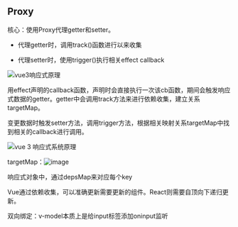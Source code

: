 ## Proxy

核心：使用Proxy代理getter和setter。

* 代理getter时，调用track()函数进行以来收集

* 代理setter时，使用trigger()执行相关effect callback

![vue3响应式原理](https://segmentfault.com/img/bVbKCv2)

用effect声明的callback函数，声明时会直接执行一次该cb函数，期间会触发响应式数据的getter。getter中会调用track方法来进行依赖收集，建立关系targetMap。

变更数据时触发setter方法，调用trigger方法，根据相关映射关系targetMap中找到相关的callback进行调用。

![vue 3 响应式系统原理](https://segmentfault.com/img/remote/1460000020629162)

targetMap：![image](https://segmentfault.com/img/remote/1460000020629166)

响应式对象中，通过depsMap来对应每个key

Vue通过依赖收集，可以准确更新需要更新的组件。React则需要自顶向下递归更新。





双向绑定：v-model本质上是给input标签添加oninput监听
